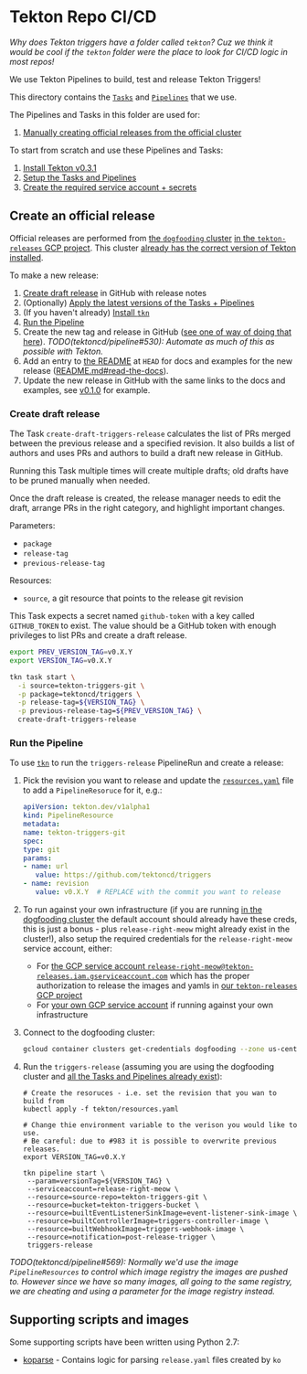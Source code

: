 # Tekton Repo CI/CD

_Why does Tekton triggers have a folder called `tekton`? Cuz we think it would
be cool if the `tekton` folder were the place to look for CI/CD logic in most
repos!_

We use Tekton Pipelines to build, test and release Tekton Triggers!

This directory contains the
[`Tasks`](https://github.com/tektoncd/pipeline/blob/master/docs/tasks.md) and
[`Pipelines`](https://github.com/tektoncd/pipeline/blob/master/docs/pipelines.md)
that we use.

The Pipelines and Tasks in this folder are used for:

1. [Manually creating official releases from the official cluster](#create-an-official-release)

To start from scratch and use these Pipelines and Tasks:

1. [Install Tekton v0.3.1](https://github.com/tektoncd/pipeline/blob/master/tekton/README.md#install-tekton)
1. [Setup the Tasks and Pipelines](https://github.com/tektoncd/pipeline/blob/master/tekton/README.md#setup)
1. [Create the required service account + secrets](https://github.com/tektoncd/pipeline/blob/master/tekton/README.md#service-account-and-secrets)

## Create an official release

Official releases are performed from
[the `dogfooding` cluster](https://github.com/tektoncd/plumbing)
[in the `tekton-releases` GCP project](https://github.com/tektoncd/plumbing/blob/master/gcp.md).
This cluster
[already has the correct version of Tekton installed](#install-tekton).

To make a new release:

1. [Create draft release](#create-draft-release) in GitHub with release notes
1. (Optionally) [Apply the latest versions of the Tasks + Pipelines](#setup)
1. (If you haven't already)
   [Install `tkn`](https://github.com/tektoncd/cli#installing-tkn)
1. [Run the Pipeline](#run-the-pipeline)
1. Create the new tag and release in GitHub
   ([see one of way of doing that here](https://github.com/tektoncd/pipeline/issues/530#issuecomment-477409459)).
   _TODO(tektoncd/pipeline#530): Automate as much of this as possible with
   Tekton._
1. Add an entry to [the README](../README.md) at `HEAD` for docs and examples
   for the new release ([README.md#read-the-docs](README.md#read-the-docs)).
1. Update the new release in GitHub with the same links to the docs and
   examples, see
   [v0.1.0](https://github.com/tektoncd/pipeline/releases/tag/v0.1.0) for
   example.

### Create draft release

The Task `create-draft-triggers-release` calculates the list of PRs merged between the previous release and a specified revision. It also builds a list of authors and uses PRs and authors to build a draft new release in GitHub.

Running this Task multiple times will create multiple drafts; old drafts have to be pruned manually when needed.

Once the draft release is created, the release manager needs to edit the draft, arrange PRs in the right category, and highlight important changes.

Parameters:

- `package`
- `release-tag`
- `previous-release-tag`

Resources:

- `source`, a git resource that points to the release git revision

This Task expects a secret named `github-token` with a key called `GITHUB_TOKEN` to exist. The value should be a GitHub token with enough privileges to list PRs and create a draft release.

```bash
export PREV_VERSION_TAG=v0.X.Y
export VERSION_TAG=v0.X.Y

tkn task start \
  -i source=tekton-triggers-git \
  -p package=tektoncd/triggers \
  -p release-tag=${VERSION_TAG} \
  -p previous-release-tag=${PREV_VERSION_TAG} \
  create-draft-triggers-release
```

### Run the Pipeline

To use [`tkn`](https://github.com/tektoncd/cli) to run the
`triggers-release` PipelineRun and create a release:

1. Pick the revision you want to release and update the
   [`resources.yaml`](./resources.yaml) file to add a `PipelineResoruce` for it,
   e.g.:

   ```yaml
   apiVersion: tekton.dev/v1alpha1
   kind: PipelineResource
   metadata:
   name: tekton-triggers-git
   spec:
   type: git
   params:
   - name: url
      value: https://github.com/tektoncd/triggers
   - name: revision
      value: v0.X.Y  # REPLACE with the commit you want to release
   ```

1. To run against your own infrastructure (if you are running
   [in the dogfooding cluster](https://github.com/tektoncd/plumbing) the default
   account should already have these creds, this is just a bonus - plus
   `release-right-meow` might already exist in the cluster!), also setup the
   required credentials for the `release-right-meow` service account, either:

   - For
     [the GCP service account `release-right-meow@tekton-releases.iam.gserviceaccount.com`](#production-service-account)
     which has the proper authorization to release the images and yamls in
     [our `tekton-releases` GCP project](https://github.com/tektoncd/plumbing#prow)
   - For
     [your own GCP service account](https://cloud.google.com/iam/docs/creating-managing-service-accounts)
     if running against your own infrastructure

1. Connect to the dogfooding cluster:

   ```bash
   gcloud container clusters get-credentials dogfooding --zone us-central1-a --project tekton-releases
   ```

1. Run the `triggers-release` (assuming you are using the dogfooding cluster and
   [all the Tasks and Pipelines already exist](#setup)):

   ```shell
   # Create the resoruces - i.e. set the revision that you wan to build from
   kubectl apply -f tekton/resources.yaml

   # Change thie environment variable to the verison you would like to use.
   # Be careful: due to #983 it is possible to overwrite previous releases.
   export VERSION_TAG=v0.X.Y

   tkn pipeline start \
    --param=versionTag=${VERSION_TAG} \
    --serviceaccount=release-right-meow \
    --resource=source-repo=tekton-triggers-git \
    --resource=bucket=tekton-triggers-bucket \
    --resource=builtEventListenerSinkImage=event-listener-sink-image \
    --resource=builtControllerImage=triggers-controller-image \
    --resource=builtWebhookImage=triggers-webhook-image \
    --resource=notification=post-release-trigger \
    triggers-release
   ```

_TODO(tektoncd/pipeline#569): Normally we'd use the image `PipelineResources` to
control which image registry the images are pushed to. However since we have so
many images, all going to the same registry, we are cheating and using a
parameter for the image registry instead._

## Supporting scripts and images

Some supporting scripts have been written using Python 2.7:

- [koparse](./koparse) - Contains logic for parsing `release.yaml` files created
  by `ko`
